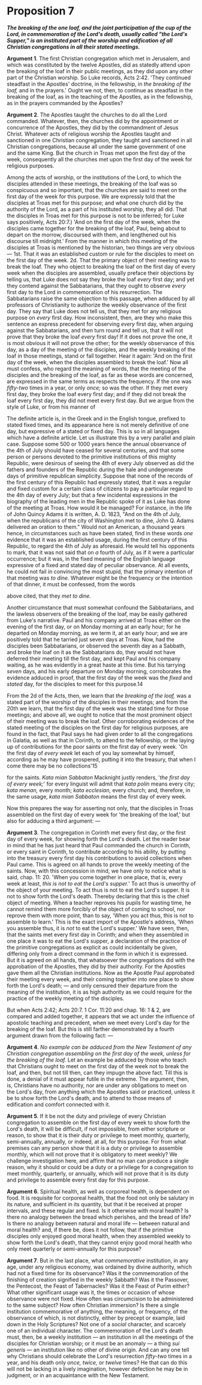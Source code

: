 # Proposition 7

***The breaking of the one loaf, and the joint participation of the cup of the Lord, in commemoration of the Lord's death, usually called "the Lord's Supper," is an instituted part of the worship and edification of all Christian congregations in all their stated meetings.***

**Argument 1**. The first Christian congregation which met in Jerusalem, and which was constituted by the twelve Apostles, did as statedly attend upon the breaking of the loaf in their public meetings, as they did upon any other part of the Christian worship. So Luke records, Acts 2:42. 'They continued steadfast in the Apostles' doctrine, in the fellowship, in *the breaking of the loaf,* and in the prayers.' Ought we not, then, to continue as steadfast in the breaking of the loaf, as in the teaching of the Apostles, as in the fellowship, as in the prayers commanded by the Apostles?

**Argument 2**. The Apostles taught the churches to do all the Lord commanded. Whatever, then, the churches did by the appointment or concurrence of the Apostles, they did by the commandment of Jesus Christ. Whatever acts of religious worship the Apostles taught and sanctioned in one Christian congregation, they taught and sanctioned in all Christian congregations, because all under the same government of one and the same King. But the church in Troas met upon the first day of the week, consequently all the churches met upon the first day of the week for religious purposes.

Among the acts of worship, or the institutions of the Lord, to which the disciples attended in these meetings, the breaking of the loaf was so conspicuous and so important, that the churches are said to meet on the first day of the week for this purpose. We are expressly told that the disciples at Troas met for this purpose; and what one church did by the authority of the Lord, as a part of his instituted worship, they all did. That the disciples in Troas met for this purpose is not to be inferred; for Luke says positively, Acts 20:7.) 'And on the first day of the week, when the disciples came together for the breaking of the loaf, Paul, being about to depart on the morrow, discoursed with them, and lengthened out his discourse till midnight.' From the manner in which this meeting of the disciples at Troas is mentioned by the historian, two things are very obvious — 1st. That it was an established custom or rule for the disciples to meet on the first day of the week. 2d. That the primary object of their meeting was to break the loaf. They who object to breaking the loaf on the first day of every week when the disciples are assembled, usually preface their objections by telling us, that Luke does not say they broke the loaf *every* first day; and yet they contend against the Sabbatarians, that they ought to observe *every* first day to the Lord in commemoration of his resurrection. The Sabbatarians raise the same objection to this passage, when adduced by all professors of Christianity to authorize the weekly observance of the first day. They say that Luke does not tell us, that they met for any religious purpose on *every* first day. How inconsistent, then, are they who make this sentence an express precedent for observing *every* first day, when arguing against the Sabbatarians, and then turn round and tell us, that it will not prove that they broke the loaf *every* first day! If it does not prove the one, it is most obvious it will not prove the other; for the weekly observance of this day, as a day of the meeting of the disciples, and the weekly breaking of the loaf in those meetings, stand or fall together. Hear it again: 'And on the first day of the week, when the disciples assembled to break the loaf.' Now all must confess, who regard the meaning of words, that the meeting of the disciples and the breaking of the loaf, as far as these words are concerned, are expressed in the same terms as respects the frequency. If the one was *fifty-two* times in a year, or only *once;* so was the other. If they met every first day, they broke the loaf every first day; and if they did not break the loaf every first day, they did not meet every first day. But we argue from the style of Luke, or from his manner of

The definite article is, in the Greek and in the English tongue, prefixed to stated fixed times, and its appearance here is not merely definitive of one day, but expressive of a stated or fixed day. This is so in all languages which have a definite article. Let us illustrate this by a very parallel and plain case. Suppose some 500 or 1000 years hence the annual observance of the 4th of July should have ceased for several centuries, and that some person or persons devoted to the primitive institutions of this mighty Republic, were desirous of seeing the 4th of every July observed as did the fathers and founders of the Republic during the hale and undegenerate days of primitive republican simplicity. Suppose that none of the records of the first century of this Republic had expressly stated, that it was a regular and fixed custom for a certain class of citizens to pay a particular regard to the 4th day of every July; but that a few incidental expressions in the biography of the leading men in the Republic spoke of it as Luke has done of the meeting at Troas. How would it be managed? For instance, in the life of John Quincy Adams it is written, A. D. 1823, "And on the 4th of July, when the republicans of the city of Washington met to dine, John Q. Adams delivered an oration to them." Would not an American, a thousand years hence, in circumstances such as have been stated, find in these words *one* evidence that it was an established usage, during the first century of this Republic, to regard the 4th of July as aforesaid. He would tell his opponents to mark, that it was not said that on *a* fourth of July, as if it were a particular occurrence; but it was, in the fixed meaning of the English language expressive of a fixed and stated day of peculiar observance. At all events, he could not fail in convincing the most stupid, that the primary intention of that meeting was *to dine.* Whatever might be the frequency or the intention of that dinner, it must be confessed, from the words

above cited, that they *met to dine.*

Another circumstance that must somewhat confound the Sabbatarians, and the lawless observers of the breaking of the loaf, may be easily gathered from Luke's narrative. Paul and his company arrived at Troas either on the evening of the first day, or on Monday morning at an early hour; for he departed on Monday morning, as we term it, at an early hour; and we are positively told that he tarried just seven days at Troas. Now, had the disciples been Sabbatarians, or observed the seventh day as a Sabbath, and broke the loaf on it as the Sabbatarians do, they would not have deferred their meeting till the first day, and kept Paul and his company waiting, as he was evidently in a great haste at this time. But his tarrying *seven* days, and his early departure on Monday morning, corroborates the evidence adduced in proof, that the first day of the week was the *fixed* and *stated* day, for the disciples to meet for this purpose.14

From the 2d of the Acts, then, we learn that *the breaking of the loaf,* was a stated part of the worship of the disciples in their meetings; and from the 20th we learn, that the first day of the week was the stated time for those meetings; and above all, we ought to notice that the most prominent object of their meeting was to break the loaf. Other corroborating evidences of the stated meeting of the disciples on the first day for religious purposes, are found in the fact, that Paul says he had given order to all the congregations in Galatia, as well as that in Corinth, to attend to the fellowship, or the laying up of contributions for the poor saints on the first day of every week. 'On the first day of *every week* let each of you lay somewhat by himself, according as he may have prospered, putting it into the treasury, that when I come there may be no collections'15

for the saints. *Kata mian Sabbaton* Macknight justly renders, '*the first day of every week;*' for every linguist will admit that *kata polin* means every city; *kata menan,* every month; *kata ecclesian,* every church; and, therefore, in the same usage, *kata mian Sabbaton* means the first day of every week.

Now this prepares the way for asserting not only, that the disciples in Troas assembled on the first day of every week for 'the breaking of the loaf,' but also for adducing a third argument: —

**Argument 3**. The congregation in Corinth met every first day, or the first day of every week, for showing forth the Lord's death. Let the reader bear in mind that he has just heard that Paul commanded the church in Corinth, or every saint in Corinth, to contribute according to his ability, by putting into the treasury every first day his contributions to avoid collections when Paul came. This is agreed on all hands to prove the weekly meeting of the saints. Now, with this concession in mind, we have only to notice what is said, chap. 11: 20. 'When you come together in one place, that is, every week at least, *this is not to eat the Lord's supper.*' To act thus is unworthy of the object of your meeting. To act thus is not to eat the Lord's supper. It is not to show forth the Lord's death. Thereby declaring that this is the chief object of meeting. When a teacher reproves his pupils for wasting time, he cannot remind them more forcibly of the object of coming to school, nor reprove them with more point, than to say, 'When you act thus, this is not to assemble to learn.' This is the exact import of the Apostle's address, 'When you assemble thus, it is *not* to eat the Lord's supper.' We have seen, then, that the saints met every first day in Corinth; and when they assembled in one place it was to eat the Lord's supper, a declaration of the practice of the primitive congregations as explicit as could incidentally be given, differing only from a direct command in the form in which it is expressed. But it is agreed on all hands, that whatsoever the congregations did with the approbation of the Apostles, they did by their authority. For the Apostles gave them all the Christian institutions. Now as the Apostle Paul approbated their meeting every week, and their coming together into one place to show forth the Lord's death; — and only censured their departure from the meaning of the institution, it is as high authority as we could require for the practice of the weekly meeting of the disciples.

But when Acts 2:42; Acts 20:7. 1 Cor. 11:20 and chap. 16: 1 & 2, are compared and added together, it appears that we act under the influence of apostolic teaching and precedent, when we meet every Lord's day for the breaking of the loaf. But this is still farther demonstrated by a fourth argument drawn from the following fact: —

**Argument 4**. *No example can be adduced from the New Testament of any Christian congregation assembling on the first day of the week, unless for the breaking of the loaf.* Let an example be adduced by those who teach that Christians ought to meet on the first day of the week not to break the loaf, and then, but not till then, can they impugn the above fact. Till this is done, a denial of it must appear futile in the extreme. The argument, then, is, Christians have no authority, nor are under any obligations to meet on the Lord's day, from anything which the Apostles said or practiced, unless it be to show forth the Lord's death, and to attend to those means of edification and comfort connected with it.

**Argument 5**. If it be not the duty and privilege of every Christian congregation to assemble on the first day of every week to show forth the Lord's death, it will be difficult, if not impossible, from either scripture or reason, to show that it is their duty or privilege to meet monthly, quarterly, semi-annually, annually, or indeed, at all, for this purpose. For from what premises can any person show that it is a duty or privilege to assemble monthly, which will not prove that it is obligatory to meet weekly? We challenge investigation here, and affirm that no man can produce a single reason, why it should or could be a duty or a privilege for a congregation to meet monthly, quarterly, or annually, which will not prove that it is its duty and privilege to assemble every first day for this purpose.

**Argument 6**. Spiritual health, as well as corporeal health, is dependent on food. It is requisite for corporeal health, that the food not only be salutary in its nature, and sufficient in its quantity, but that it be received at proper intervals, and these regular and fixed. Is it otherwise with moral health? Is there no analogy between the bread which perishes, and the bread of life? Is there no analogy between natural and moral life — between natural and moral health? and, if there be, does it not follow, that if the primitive disciples only enjoyed good moral health, when they assembled weekly to show forth the Lord's death, that they cannot enjoy good moral health who only meet quarterly or semi-annually for this purpose?

**Argument 7**. But in the last place, what *commemorative* institution, in any age, under any religious economy, was ordained by divine authority, which had not a fixed time for its observance? Was it the commemoration of the finishing of creation signified in the weekly Sabbath? Was it the Passover, the Pentecost, the Feast of Tabernacles? Was it the Feast of Purim either? What other significant usage was it, the times or occasion of whose observance were not fixed. How often was circumcision to be administered to the same subject? How often Christian immersion? Is there a single institution commemorative of anything, the meaning, or frequency, of the observance of which, is not distinctly, either by precept or example, laid down in the Holy Scriptures? Not one of a *social* character, and scarcely one of an individual character. The commemoration of the Lord's death must, then, be a weekly institution — an institution in all the meetings of the disciples for Christian worship; or it must be an anomaly — a thing *sui generis* — an institution like no other of divine origin. And can any one tell why Christians should celebrate the Lord's resurrection *fifty-two* times in a year, and his death only *once, twice,* or *twelve* times? He that can do this will not be lacking in a lively imagination, however defection he may be in judgment, or in an acquaintance with the New Testament.

